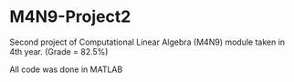 # M4N9-Project2
Second project of Computational Linear Algebra (M4N9) module taken in 4th year. (Grade = 82.5%)

All code was done in MATLAB
